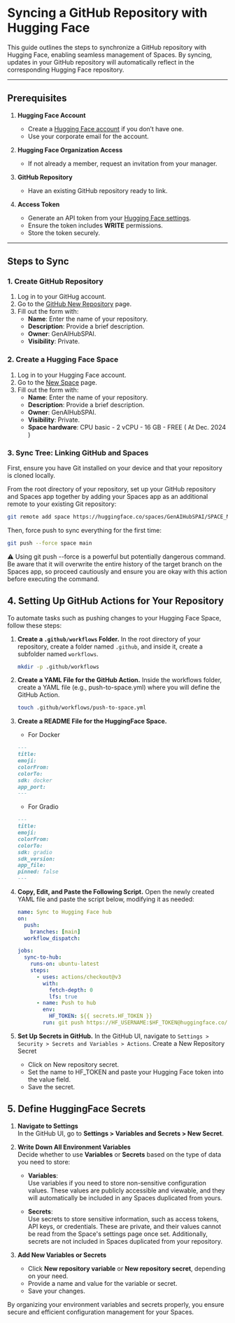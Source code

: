 # Syncing a GitHub Repository with Hugging Face

This guide outlines the steps to synchronize a GitHub repository with Hugging Face, enabling seamless management of Spaces. By syncing, updates in your GitHub repository will automatically reflect in the corresponding Hugging Face repository.

---

## Prerequisites

1. **Hugging Face Account**
   - Create a [Hugging Face account](https://huggingface.co/join) if you don’t have one.
   - Use your corporate email for the account.

2. **Hugging Face Organization Access**
   - If not already a member, request an invitation from your manager.

3. **GitHub Repository**
   - Have an existing GitHub repository ready to link.

4. **Access Token**
   - Generate an API token from your [Hugging Face settings](https://huggingface.co/settings/tokens).
   - Ensure the token includes **WRITE** permissions.
   - Store the token securely.

---

## Steps to Sync

### 1. Create GitHub Repository

1. Log in to your GitHug account.
2. Go to the [GitHub New Repository](https://github.com/new) page.
3. Fill out the form with:
   - **Name**: Enter the name of your repository.
   - **Description**: Provide a brief description. 
   - **Owner**: GenAIHubSPAI.
   - **Visibility**: Private.


### 2. Create a Hugging Face Space
1. Log in to your Hugging Face account.
2. Go to the [New Space](https://huggingface.co/new-space) page.
3. Fill out the form with:
   - **Name**: Enter the name of your repository.
   - **Description**: Provide a brief description. 
   - **Owner**: GenAIHubSPAI.
   - **Visibility**: Private.
   - **Space hardware**: CPU basic - 2 vCPU - 16 GB - FREE ( At Dec. 2024 )

### 3. Sync Tree: Linking GitHub and Spaces

First, ensure you have Git installed on your device and that your repository is cloned locally.

From the root directory of your repository, set up your GitHub repository and Spaces app together by adding your Spaces app as an additional remote to your existing Git repository:

```bash
git remote add space https://huggingface.co/spaces/GenAIHubSPAI/SPACE_NAME
```

Then, force push to sync everything for the first time:

```bash
git push --force space main
```
:warning: Using git push --force is a powerful but potentially dangerous command. Be aware that it will overwrite the entire history of the target branch on the Spaces app, so proceed cautiously and ensure you are okay with this action before executing the command.

## 4. Setting Up GitHub Actions for Your Repository

To automate tasks such as pushing changes to your Hugging Face Space, follow these steps:

1. **Create a `.github/workflows` Folder.** In the root directory of your repository, create a folder named `.github`, and inside it, create a subfolder named `workflows`.

   ```bash
   mkdir -p .github/workflows
   ```

2. **Create a YAML File for the GitHub Action.** Inside the workflows folder, create a YAML file (e.g., push-to-space.yml) where you will define the GitHub Action.

   ```bash
   touch .github/workflows/push-to-space.yml
   ```

3. **Create a README File for the HuggingFace Space.**
   - For Docker
   ```md
   ---
   title: 
   emoji: 
   colorFrom: 
   colorTo: 
   sdk: docker
   app_port: 
   ---
   ```
   - For Gradio
   ```md
   ---
   title: 
   emoji: 
   colorFrom:  
   colorTo:  
   sdk: gradio 
   sdk_version:  
   app_file:  
   pinned: false 
   ---
   ```

4. **Copy, Edit, and Paste the Following Script.** Open the newly created YAML file and paste the script below, modifying it as needed:

   ```yml
   name: Sync to Hugging Face hub
   on:
     push:
       branches: [main]
     workflow_dispatch:
   
   jobs:
     sync-to-hub:
       runs-on: ubuntu-latest
       steps:
         - uses: actions/checkout@v3
           with:
             fetch-depth: 0
             lfs: true
         - name: Push to hub
           env:
             HF_TOKEN: ${{ secrets.HF_TOKEN }}
           run: git push https://HF_USERNAME:$HF_TOKEN@huggingface.co/spaces/GenAIHubSPAI/SPACE_NAME main
   ```
5. **Set Up Secrets in GitHub.** In the GitHub UI, navigate to `Settings > Security > Secrets and Variables > Actions`. Create a New Repository Secret 
   - Click on New repository secret.
   - Set the name to HF_TOKEN and paste your Hugging Face token into the value field.
   - Save the secret.

## 5. Define HuggingFace Secrets

1. **Navigate to Settings**  
   In the GitHub UI, go to **Settings > Variables and Secrets > New Secret**.

2. **Write Down All Environment Variables**  
   Decide whether to use **Variables** or **Secrets** based on the type of data you need to store:

   - **Variables**:  
     Use variables if you need to store non-sensitive configuration values. These values are publicly accessible and viewable, and they will automatically be included in any Spaces duplicated from yours.  

   - **Secrets**:  
     Use secrets to store sensitive information, such as access tokens, API keys, or credentials. These are private, and their values cannot be read from the Space's settings page once set. Additionally, secrets are not included in Spaces duplicated from your repository.

3. **Add New Variables or Secrets**  
   - Click **New repository variable** or **New repository secret**, depending on your need.
   - Provide a name and value for the variable or secret.
   - Save your changes.

By organizing your environment variables and secrets properly, you ensure secure and efficient configuration management for your Spaces. 





